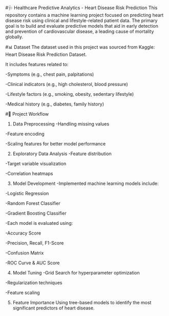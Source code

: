 #🩺 Healthcare Predictive Analytics - Heart Disease Risk Prediction
This repository contains a machine learning project focused on predicting heart disease risk using clinical and lifestyle-related patient data. The primary goal is to build and evaluate predictive models that aid in early detection and prevention of cardiovascular disease, a leading cause of mortality globally.

#📊 Dataset
The dataset used in this project was sourced from Kaggle: Heart Disease Risk Prediction Dataset.

It includes features related to:

-Symptoms (e.g., chest pain, palpitations)

-Clinical indicators (e.g., high cholesterol, blood pressure)

-Lifestyle factors (e.g., smoking, obesity, sedentary lifestyle)

-Medical history (e.g., diabetes, family history)

#🧠 Project Workflow
1. Data Preprocessing
-Handling missing values

-Feature encoding

-Scaling features for better model performance

2. Exploratory Data Analysis
-Feature distribution

-Target variable visualization

-Correlation heatmaps

3. Model Development
-Implemented machine learning models include:

-Logistic Regression

-Random Forest Classifier

-Gradient Boosting Classifier

-Each model is evaluated using:

-Accuracy Score

-Precision, Recall, F1-Score

-Confusion Matrix

-ROC Curve & AUC Score

4. Model Tuning
-Grid Search for hyperparameter optimization

-Regularization techniques

-Feature scaling

5. Feature Importance
Using tree-based models to identify the most significant predictors of heart disease.
